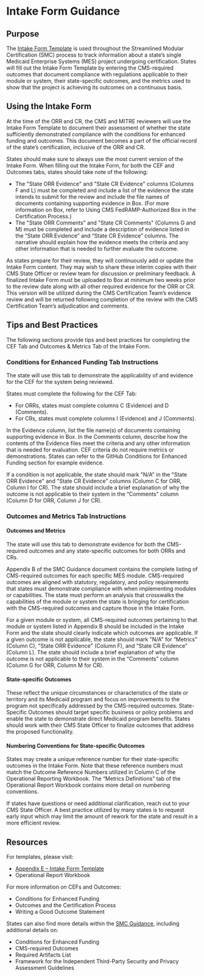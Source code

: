 # Intake Form Guidance 

## Purpose

The [Intake Form Template](https://cmsbox.app.box.com/index.php?rm=box_download_shared_file&shared_name=g5nbtla1h303w3keg9fx5pd6aalsuh7z&file_id=f_1379611642948) is used throughout the Streamlined Modular Certification (SMC) process to track information about a state’s single Medicaid Enterprise Systems (MES) project undergoing certification. States will fill out the Intake Form Template by entering the CMS-required outcomes that document compliance with regulations applicable to their module or system, their state-specific outcomes, and the metrics used to show that the project is achieving its outcomes on a continuous basis.

## Using the Intake Form

At the time of the ORR and CR, the CMS and MITRE reviewers will use the Intake Form Template to document their assessment of whether the state sufficiently demonstrated compliance with the conditions for enhanced funding and outcomes. This document becomes a part of the official record of the state’s certification, inclusive of the ORR and CR.  

States should make sure to always use the most current version of the Intake Form. When filling out the Intake Form, for both the CEF and Outcomes tabs, states should take note of the following: 
-	The "State ORR Evidence" and "State CR Evidence" columns (Columns F and L) must be completed and include a list of the evidence the state intends to submit for the review and include the file names of documents containing supporting evidence in Box. (For more information on Box, refer to Using CMS FedRAMP-Authorized Box in the Certification Process.) 
-	The "State ORR Comments" and "State CR Comments" (Columns G and M) must be completed and include a description of evidence listed in the “State ORR Evidence” and “State CR Evidence” columns. The narrative should explain how the evidence meets the criteria and any other information that is needed to further evaluate the outcome. 

As states prepare for their review, they will continuously add or update the Intake Form content. They may wish to share these interim copies with their CMS State Officer or review team for discussion or preliminary feedback. A finalized Intake Form must be uploaded to Box at minimum two weeks prior to the review date along with all other required evidence for the ORR or CR. This version will be utilized during the CMS Certification Team’s evidence review and will be returned following completion of the review with the CMS Certification Team’s adjudication and comments. 

## Tips and Best Practices

The following sections provide tips and best practices for completing the CEF Tab and Outcomes & Metrics Tab of the Intake Form.

### Conditions for Enhanced Funding Tab Instructions  
The state will use this tab to demonstrate the applicability of and evidence for the CEF for the system being reviewed. 
 
States must complete the following for the CEF Tab: 
-	For ORRs, states must complete columns C (Evidence) and D (Comments).
-	For CRs, states must complete columns I (Evidence) and J (Comments).

In the Evidence column, list the file name(s) of documents containing supporting evidence in Box. In the Comments column, describe how the contents of the Evidence files meet the criteria and any other information that is needed for evaluation. CEF criteria do not require metrics or demonstrations. States can refer to the GitHub Conditions for Enhanced Funding section for example evidence.

If a condition is not applicable, the state should mark "N/A" in the "State ORR Evidence" and "State CR Evidence" columns (Column C for ORR, Column I for CR). The state should include a brief explanation of why the outcome is not applicable to their system in the “Comments” column (Column D for ORR, Column J for CR). 

### Outcomes and Metrics Tab Instructions  
#### Outcomes and Metrics
The state will use this tab to demonstrate evidence for both the CMS-required outcomes and any state-specific outcomes for both ORRs and CRs. 

Appendix B of the SMC Guidance document contains the complete listing of CMS-required outcomes for each specific MES module. CMS-required outcomes are aligned with statutory, regulatory, and policy requirements that states must demonstrate compliance with when implementing modules or capabilities. The state must perform an analysis that crosswalks the capabilities of the module or system the state is bringing for certification with the CMS-required outcomes and capture those in the Intake Form. 

For a given module or system, all CMS-required outcomes pertaining to that module or system listed in Appendix B should be included in the Intake Form and the state should clearly indicate which outcomes are applicable. If a given outcome is not applicable, the state should mark "N/A" for “Metrics” (Column C), "State ORR Evidence" (Column F), and “State CR Evidence”  (Column L). The state should include a brief explanation of why the outcome is not applicable to their system in the “Comments” column (Column G for ORR, Column M for CR). 

#### State-specific Outcomes
These reflect the unique circumstances or characteristics of the state or territory and its Medicaid program and focus on improvements to the program not specifically addressed by the CMS-required outcomes. State-Specific Outcomes should target specific business or policy problems and enable the state to demonstrate direct Medicaid program benefits. States should work with their CMS State Officer to finalize outcomes that address the proposed functionality.

#### Numbering Conventions for State-specific Outcomes
States may create a unique reference number for their state-specific outcomes in the Intake Form. Note that these reference numbers must match the Outcome Reference Numbers utilized in Column C of the Operational Reporting Workbook. The “Metrics Definitions” tab of the Operational Report Workbook contains more detail on numbering conventions. 

If states have questions or need additional clarification, reach out to your CMS State Officer. A best practice utilized by many states is to request early input which may limit the amount of rework for the state and result in a more efficient review. 

## Resources
For templates, please visit: 
-	[Appendix E – Intake Form Template](https://cmsbox.app.box.com/index.php?rm=box_download_shared_file&shared_name=g5nbtla1h303w3keg9fx5pd6aalsuh7z&file_id=f_1379611642948) 
-	Operational Report Workbook

For more information on CEFs and Outcomes:
-	Conditions for Enhanced Funding 
-	Outcomes and the Certification Process 
-	Writing a Good Outcome Statement 

States can also find more details within the [SMC Guidance](https://www.medicaid.gov/medicaid/data-and-systems/downloads/smc-certification-guidance.pdf), including additional details on:
-	Conditions for Enhanced Funding
-	CMS-required Outcomes
-	Required Artifacts List
-	Framework for the Independent Third-Party Security and Privacy Assessment Guidelines
